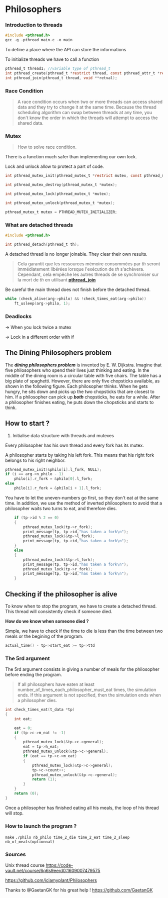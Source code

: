 # Philosophers
### Introduction to threads

```c
#include <pthread.h>
gcc -g -pthread main.c -o main
```

To define a place where the API can store the informations

To initialize threads we have to call a function

```c
pthread_t thread1; //variable type of pthread_t
int pthread_create(pthread_t *restrict thread, const pthread_attr_t *restrict attr, void *(*start_routine)(void *), void *restrict arg);
int pthread_join(pthread_t thread, void **retval);
```

### Race Condition

> A race condition occurs when two or more threads can access shared data and they try to change it at the same time. Because the thread scheduling algorithm can swap between threads at any time, you don't know the order in which the threads will attempt to access the shared data.
> 

### Mutex

> How to solve race condition.
> 

There is a function much safer than implementing our own lock.

Lock and unlock allow to protect a part of code.

```c
int pthread_mutex_init(pthread_mutex_t *restrict mutex, const pthread_mutexattr_t *restrict attr);

int pthread_mutex_destroy(pthread_mutex_t *mutex);

int pthread_mutex_lock(pthread_mutex_t *mutex);

int pthread_mutex_unlock(pthread_mutex_t *mutex);

pthread_mutex_t mutex = PTHREAD_MUTEX_INITIALIZER;
```

### What are detached threads

```c
#include <pthread.h>

int pthread_detach(pthread_t th);
```

A detached thread is no longer joinable. They clear their own results. 

> Cela garantit que les ressources mémoire consommées par *th* seront immédiatement libérées lorsque l'exécution de *th* s'achèvera. Cependant, cela empêche les autres threads de se synchroniser sur la mort de *th* en utilisant **[pthread_join](http://manpagesfr.free.fr/man/man3/pthread_join.3.html)**
> 

Be careful the main thread does not finish before the detached thread.

```c
while (check_alive(arg->philo) && !check_times_eat(arg->philo))
	ft_usleep(arg->philo, 1);
```

### Deadlocks

→ When you lock twice a mutex

→ Lock in a different order with if

## The Dining Philosophers problem

The ***dining philosophers problem*** is invented by E. W. Dijkstra.
Imagine that five philosophers who spend their lives just thinking and eating. In the middle of the dining room is a circular table with five chairs.  The  table has a big plate of spaghetti.  However, there are only five chopsticks available, as shown in the following figure.  Each philosopher thinks.  When he gets hungry, he sits down and picks up the two chopsticks that are closest 
to him.  If a philosopher can pick up ***both*** chopsticks, he eats for a while.  After a philosopher finishes eating, he puts down the chopsticks and starts to think.

## How to start ?

1. Initialise data structure with threads and mutexes

Every philosopher has his own thread and every fork has its mutex. 

A philosopher starts by taking his left fork. This means that his right fork belongs to his right neighbor.

```c
pthread_mutex_init(&philo[i].l_fork, NULL);
if (i == arg->n_philo - 1)
	philo[i].r_fork = &philo[0].l_fork;
else
	philo[i].r_fork = &philo[i + 1].l_fork;
```

You have to let the uneven-numbers go first, so they don't eat at the same time. In addition, we use the method of inverted philosophers to avoid that a philosopher waits two turns to eat, and therefore dies.

```c
	if (tp->id % 2 == 0)
	{
		pthread_mutex_lock(tp->r_fork);
		print_message(tp, tp->id,"has taken a fork\n");
		pthread_mutex_lock(&tp->l_fork);
		print_message(tp, tp->id,"has taken a fork\n");
	}
	else
	{
		pthread_mutex_lock(&tp->l_fork);
		print_message(tp, tp->id,"has taken a fork\n");
		pthread_mutex_lock(tp->r_fork);
		print_message(tp, tp->id,"has taken a fork\n");
	}
```

## Checking if the philosopher is alive

To know when to stop the program, we have to create a detached thread. This thread will consistently check if someone died. 

**How do we know when someone died ?** 

Simple, we have to check if the time to die is less than the time between two meals or the begining of the program. 

```c
actual_time() - tp->start_eat >= tp->ttd
```

### The 5rd argument

The 5rd argument consists in giving a number of meals for the philosopher before ending the program. 

> If all philosophers have eaten at least number_of_times_each_philosopher_must_eat times, the simulation ends. If this argument is not specified, then the simulation ends when a philosopher dies.
> 

```c
int check_times_eat(t_data *tp)
{
	int	eat;

	eat = 0;
	if (tp->c->m_eat != -1)
	{
		pthread_mutex_lock(&tp->c->general);
		eat = tp->h_eat;
		pthread_mutex_unlock(&tp->c->general);
		if (eat == tp->c->m_eat)
		{
			pthread_mutex_lock(&tp->c->general);
			tp->c->count++;
			pthread_mutex_unlock(&tp->c->general);
			return (1);
		}
	}
	return (0);
}
```

Once a philosopher has finished eating all his meals, the loop of his thread will stop.

### How to launch the program ?

``make`` ``./philo nb_philo time_2_die time_2_eat time_2_sleep nb_of_meals(optionnal)``

### Sources

Unix thread course https://code-vault.net/course/6q6s9eerd0:1609007479575

https://github.com/iciamyplant/Philosophers

Thanks to @GaetanGK for his great help ! https://github.com/GaetanGK
